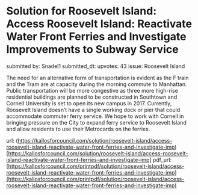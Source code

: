 # Solution for Roosevelt Island: Access Roosevelt Island: Reactivate Water Front Ferries and Investigate Improvements to Subway Service #

submitted by: Snadel1
submitted_dt: 
upvotes: 43
issue: Roosevelt Island

The need for an alternative form of transportation is evident as the F train and the Tram are at capacity during the morning commute to Manhattan. Public transportation will be more congestive as three more high-rise residential buildings are planned to be constructed in Southtown and Cornell University is set to open its new campus in 2017. Currently, Roosevelt Island doesn’t have a single working dock or pier that could accommodate commuter ferry service. We hope to work with Cornell in bringing pressure on the City to expand ferry service to Roosevelt Island and allow residents to use their Metrocards on the ferries.

url: (https://kallosforcouncil.com/solution/roosevelt-island/access-roosevelt-island-reactivate-water-front-ferries-and-investigate-imp)[https://kallosforcouncil.com/solution/roosevelt-island/access-roosevelt-island-reactivate-water-front-ferries-and-investigate-imp]
pdf_url: [https://kallosforcouncil.com/printpdf/solution/roosevelt-island/access-roosevelt-island-reactivate-water-front-ferries-and-investigate-imp](https://kallosforcouncil.com/printpdf/solution/roosevelt-island/access-roosevelt-island-reactivate-water-front-ferries-and-investigate-imp)